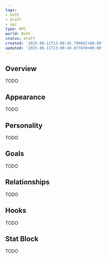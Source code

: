 ```yaml
---
tags:
- both
- draft
- npc
type: NPC
world: Both
status: draft
created: '2025-08-11T13:08:45.799801+00:00'
updated: '2025-08-11T13:08:49.977070+00:00'
---
```



## Overview

TODO
## Appearance

TODO
## Personality

TODO
## Goals

TODO
## Relationships

TODO
## Hooks

TODO
## Stat Block

TODO
